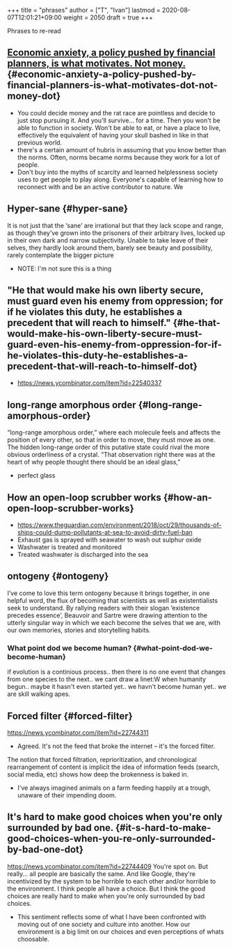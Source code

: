 +++
title = "phrases"
author = ["T", "Ivan"]
lastmod = 2020-08-07T12:01:21+09:00
weight = 2050
draft = true
+++

Phrases to re-read


## [Economic anxiety, a policy pushed by financial planners, is what motivates. Not money.](https://news.ycombinator.com/item?id=20682564) {#economic-anxiety-a-policy-pushed-by-financial-planners-is-what-motivates-dot-not-money-dot}

-   You could decide money and the rat race are pointless and
    decide to just stop pursuing it. And you'll survive... for a
    time. Then you won't be able to function in society. Won't be
    able to eat, or have a place to live, effectively the
    equivalent of having your skull bashed in like in that
    previous world.
-   there's a certain amount of hubris in assuming that you know
    better than the norms. Often, norms became norms because they
    work for a lot of people.
-   Don't buy into the myths of scarcity and learned helplessness
    society uses to get people to play along. Everyone's capable
    of learning how to reconnect with and be an active contributor
    to nature. We


## Hyper-sane {#hyper-sane}

It is not just that the ‘sane’ are irrational but that they lack
scope and range, as though they’ve grown into the prisoners of
their arbitrary lives, locked up in their own dark and narrow
subjectivity. Unable to take leave of their selves, they hardly
look around them, barely see beauty and possibility, rarely
contemplate the bigger picture

-   NOTE: I'm not sure this is a thing


## "He that would make his own liberty secure, must guard even his enemy from oppression; for if he violates this duty, he establishes a precedent that will reach to himself." {#he-that-would-make-his-own-liberty-secure-must-guard-even-his-enemy-from-oppression-for-if-he-violates-this-duty-he-establishes-a-precedent-that-will-reach-to-himself-dot}

-   <https://news.ycombinator.com/item?id=22540337>


## long-range amorphous order {#long-range-amorphous-order}

“long-range amorphous order,” where each molecule feels and
affects the position of every other, so that in order to move,
they must move as one. The hidden long-range order of this
putative state could rival the more obvious orderliness of a
crystal. “That observation right there was at the heart of why
people thought there should be an ideal glass,"

-   perfect glass


## How an open-loop scrubber works {#how-an-open-loop-scrubber-works}

-   <https://www.theguardian.com/environment/2018/oct/29/thousands-of-ships-could-dump-pollutants-at-sea-to-avoid-dirty-fuel-ban>
-   Exhaust gas is sprayed with seawater to wash out sulphur oxide
-   Washwater is treated and monitored
-   Treated washwater is discharged into the sea


## ontogeny {#ontogeny}

I’ve come to love this term ontogeny because it brings together,
in one helpful word, the flux of becoming that scientists as well
as existentialists seek to understand. By rallying readers with
their slogan ‘existence precedes essence’, Beauvoir and Sartre
were drawing attention to the utterly singular way in which we
each become the selves that we are, with our own memories, stories
and storytelling habits.


### What point dod we become human? {#what-point-dod-we-become-human}

if evolution is a continious process.. then there is no one event
that changes from one species to the next.. we cant draw a linet:W
when humanity begun..
maybe it hasn't even started yet.. we havn't become human
yet.. we are skill walking apes.


## Forced filter {#forced-filter}

<https://news.ycombinator.com/item?id=22744311>

-   Agreed. It's not the feed that broke the internet – it's the forced filter.

The notion that forced filtration, reprioritization, and chronological
rearrangement of content is implicit the idea of information feeds
(search, social media, etc) shows how deep the brokenness is
    baked in.

-   I've always imagined animals on a farm feeding happily at a trough, unaware of their impending doom.


## It's hard to make good choices when you're only surrounded by bad one. {#it-s-hard-to-make-good-choices-when-you-re-only-surrounded-by-bad-one-dot}

<https://news.ycombinator.com/item?id=22744409>
You're spot on. But really... all people are basically the
same. And like Google, they're incentivized by the system to be
horrible to each other and/or horrible to the environment. I think
people all have a choice. But I think the good choices are really
hard to make when you're only surrounded by bad choices.

-   This sentiment reflects some of what I have been confronted with
    moving out of one society and culture into another. How our
    environment is a big limit on our choices and even perceptions
    of whats choosable.

